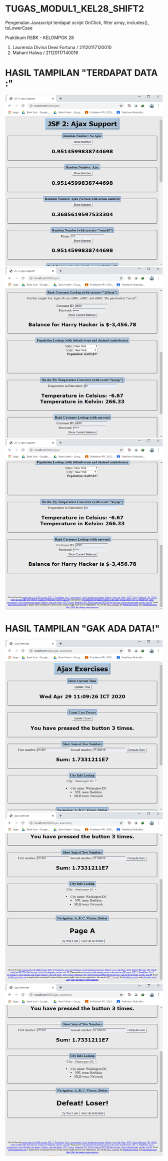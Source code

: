 # TUGAS_MODUL1_KEL28_SHIFT2
Pengenalan Javascript terdapat script OnClick, filter array, includes(), toLowerCase

Praktikum RSBK - KELOMPOK 28
1. Laurensia Divina Dewi Fortuna / 21120117120010
2. Mahani Halwa / 21120117140016

# HASIL TAMPILAN "TERDAPAT DATA :"
![Gambar1](https://github.com/laurensiaddf/Tugas4-AJAX/blob/master/Screenshots%20Ajax_Laurensia_21120117120010/Ajax1.PNG)
![Gambar2](https://github.com/laurensiaddf/Tugas4-AJAX/blob/master/Screenshots%20Ajax_Laurensia_21120117120010/Ajax2.PNG)
![Gambar3](https://github.com/laurensiaddf/Tugas4-AJAX/blob/master/Screenshots%20Ajax_Laurensia_21120117120010/Ajax3.PNG)

# HASIL TAMPILAN "GAK ADA DATA!"
![Gambar4](https://github.com/laurensiaddf/Tugas4-AJAX/blob/master/Screenshots%20Ajax-Exercises_Laurensia_21120117120010/Ajax-Exerecises1.PNG)
![Gambar5](https://github.com/laurensiaddf/Tugas4-AJAX/blob/master/Screenshots%20Ajax-Exercises_Laurensia_21120117120010/Ajax-Exerecises2.PNG)
![Gambar6](https://github.com/laurensiaddf/Tugas4-AJAX/blob/master/Screenshots%20Ajax-Exercises_Laurensia_21120117120010/Ajax-Exerecises3-TryYourLuck.PNG)

